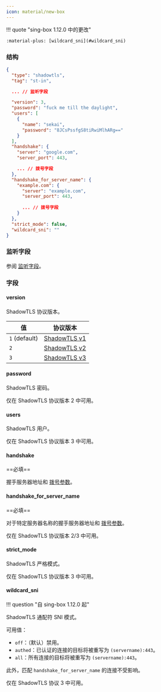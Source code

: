 ```yaml
---
icon: material/new-box
---
```


!!! quote "sing-box 1.12.0 中的更改"

    :material-plus: [wildcard_sni](#wildcard_sni)

### 结构

```json
{
  "type": "shadowtls",
  "tag": "st-in",

  ... // 监听字段

  "version": 3,
  "password": "fuck me till the daylight",
  "users": [
    {
      "name": "sekai",
      "password": "8JCsPssfgS8tiRwiMlhARg=="
    }
  ],
  "handshake": {
    "server": "google.com",
    "server_port": 443,

    ... // 拨号字段
  },
  "handshake_for_server_name": {
    "example.com": {
      "server": "example.com",
      "server_port": 443,
      
      ... // 拨号字段
    }
  },
  "strict_mode": false,
  "wildcard_sni": ""
}
```

### 监听字段

参阅 [监听字段](/zh/configuration/shared/listen/)。

### 字段

#### version

ShadowTLS 协议版本。

| 值             | 协议版本                                                                                    |
|---------------|-----------------------------------------------------------------------------------------|
| `1` (default) | [ShadowTLS v1](https://github.com/ihciah/shadow-tls/blob/master/docs/protocol-en.md#v1) |
| `2`           | [ShadowTLS v2](https://github.com/ihciah/shadow-tls/blob/master/docs/protocol-en.md#v2) |
| `3`           | [ShadowTLS v3](https://github.com/ihciah/shadow-tls/blob/master/docs/protocol-v3-en.md) |

#### password

ShadowTLS 密码。

仅在 ShadowTLS 协议版本 2 中可用。

#### users

ShadowTLS 用户。

仅在 ShadowTLS 协议版本 3 中可用。

#### handshake

==必填==

握手服务器地址和 [拨号参数](/zh/configuration/shared/dial/)。

#### handshake_for_server_name

==必填==

对于特定服务器名称的握手服务器地址和 [拨号参数](/zh/configuration/shared/dial/)。

仅在 ShadowTLS 协议版本 2/3 中可用。

#### strict_mode

ShadowTLS 严格模式。

仅在 ShadowTLS 协议版本 3 中可用。

#### wildcard_sni

!!! question "自 sing-box 1.12.0 起"

ShadowTLS 通配符 SNI 模式。

可用值：

* `off`：（默认）禁用。
* `authed`：已认证的连接的目标将被重写为 `(servername):443`。
* `all`：所有连接的目标将被重写为 `(servername):443`。

此外，匹配 `handshake_for_server_name` 的连接不受影响。

仅在 ShadowTLS 协议 3 中可用。
